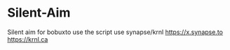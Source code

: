 # Silent-Aim
Silent aim for bobuxto use the script use synapse/krnl
https://x.synapse.to
https://krnl.ca
